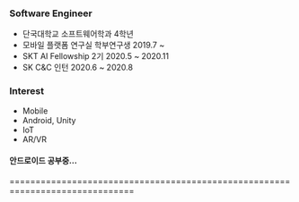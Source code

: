 ### Software Engineer
- 단국대학교 소프트웨어학과 4학년
- 모바일 플랫폼 연구실 학부연구생 2019.7 ~
- SKT AI Fellowship 2기 2020.5 ~ 2020.11
- SK C&C 인턴 2020.6 ~ 2020.8

### Interest
- Mobile
- Android, Unity
- IoT
- AR/VR

#### 안드로이드 공부중...

==============================================================================

